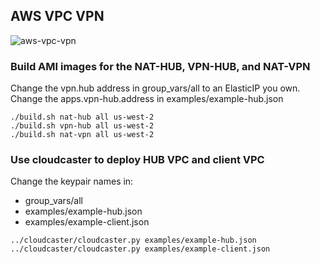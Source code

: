 ## AWS VPC VPN

![aws-vpc-vpn](https://raw.githubusercontent.com/WrathOfChris/ops/cm-awsvpcvpn/aws-vpc-vpn/examples/aws-vpc-vpn.png)

### Build AMI images for the NAT-HUB, VPN-HUB, and NAT-VPN
Change the vpn.hub address in group_vars/all to an ElasticIP you own.
Change the apps.vpn-hub.address in examples/example-hub.json

```
./build.sh nat-hub all us-west-2
./build.sh vpn-hub all us-west-2
./build.sh nat-vpn all us-west-2
```

### Use cloudcaster to deploy HUB VPC and client VPC
Change the keypair names in:

- group_vars/all
- examples/example-hub.json
- examples/example-client.json

```
../cloudcaster/cloudcaster.py examples/example-hub.json
../cloudcaster/cloudcaster.py examples/example-client.json
```
